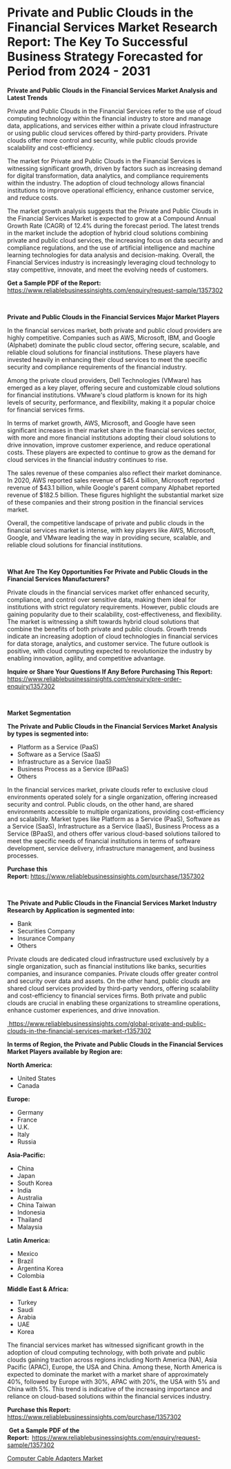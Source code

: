 <p><h1>Private and Public Clouds in the Financial Services Market Research Report: The Key To Successful Business Strategy Forecasted for Period from 2024 - 2031</h1></p><p><strong>Private and Public Clouds in the Financial Services Market Analysis and Latest Trends</strong></p>
<p><p>Private and Public Clouds in the Financial Services refer to the use of cloud computing technology within the financial industry to store and manage data, applications, and services either within a private cloud infrastructure or using public cloud services offered by third-party providers. Private clouds offer more control and security, while public clouds provide scalability and cost-efficiency.</p><p>The market for Private and Public Clouds in the Financial Services is witnessing significant growth, driven by factors such as increasing demand for digital transformation, data analytics, and compliance requirements within the industry. The adoption of cloud technology allows financial institutions to improve operational efficiency, enhance customer service, and reduce costs.</p><p>The market growth analysis suggests that the Private and Public Clouds in the Financial Services Market is expected to grow at a Compound Annual Growth Rate (CAGR) of 12.4% during the forecast period. The latest trends in the market include the adoption of hybrid cloud solutions combining private and public cloud services, the increasing focus on data security and compliance regulations, and the use of artificial intelligence and machine learning technologies for data analysis and decision-making. Overall, the Financial Services industry is increasingly leveraging cloud technology to stay competitive, innovate, and meet the evolving needs of customers.</p></p>
<p><strong>Get a Sample PDF of the Report:&nbsp;</strong> <a href="https://www.reliablebusinessinsights.com/enquiry/request-sample/1357302">https://www.reliablebusinessinsights.com/enquiry/request-sample/1357302</a></p>
<p>&nbsp;</p>
<p><strong>Private and Public Clouds in the Financial Services Major Market Players</strong></p>
<p><p>In the financial services market, both private and public cloud providers are highly competitive. Companies such as AWS, Microsoft, IBM, and Google (Alphabet) dominate the public cloud sector, offering secure, scalable, and reliable cloud solutions for financial institutions. These players have invested heavily in enhancing their cloud services to meet the specific security and compliance requirements of the financial industry.</p><p>Among the private cloud providers, Dell Technologies (VMware) has emerged as a key player, offering secure and customizable cloud solutions for financial institutions. VMware's cloud platform is known for its high levels of security, performance, and flexibility, making it a popular choice for financial services firms.</p><p>In terms of market growth, AWS, Microsoft, and Google have seen significant increases in their market share in the financial services sector, with more and more financial institutions adopting their cloud solutions to drive innovation, improve customer experience, and reduce operational costs. These players are expected to continue to grow as the demand for cloud services in the financial industry continues to rise.</p><p>The sales revenue of these companies also reflect their market dominance. In 2020, AWS reported sales revenue of $45.4 billion, Microsoft reported revenue of $43.1 billion, while Google's parent company Alphabet reported revenue of $182.5 billion. These figures highlight the substantial market size of these companies and their strong position in the financial services market.</p><p>Overall, the competitive landscape of private and public clouds in the financial services market is intense, with key players like AWS, Microsoft, Google, and VMware leading the way in providing secure, scalable, and reliable cloud solutions for financial institutions.</p></p>
<p>&nbsp;</p>
<p><strong>What Are The Key Opportunities For Private and Public Clouds in the Financial Services Manufacturers?</strong></p>
<p><p>Private clouds in the financial services market offer enhanced security, compliance, and control over sensitive data, making them ideal for institutions with strict regulatory requirements. However, public clouds are gaining popularity due to their scalability, cost-effectiveness, and flexibility. The market is witnessing a shift towards hybrid cloud solutions that combine the benefits of both private and public clouds. Growth trends indicate an increasing adoption of cloud technologies in financial services for data storage, analytics, and customer service. The future outlook is positive, with cloud computing expected to revolutionize the industry by enabling innovation, agility, and competitive advantage.</p></p>
<p><strong>Inquire or Share Your Questions If Any Before Purchasing This Report:</strong> <a href="https://www.reliablebusinessinsights.com/enquiry/pre-order-enquiry/1357302">https://www.reliablebusinessinsights.com/enquiry/pre-order-enquiry/1357302</a></p>
<p>&nbsp;</p>
<p><strong>Market Segmentation</strong></p>
<p><strong>The Private and Public Clouds in the Financial Services Market Analysis by types is segmented into:</strong></p>
<p><ul><li>Platform as a Service (PaaS)</li><li>Software as a Service (SaaS)</li><li>Infrastructure as a Service (IaaS)</li><li>Business Process as a Service (BPaaS)</li><li>Others</li></ul></p>
<p><p>In the financial services market, private clouds refer to exclusive cloud environments operated solely for a single organization, offering increased security and control. Public clouds, on the other hand, are shared environments accessible to multiple organizations, providing cost-efficiency and scalability. Market types like Platform as a Service (PaaS), Software as a Service (SaaS), Infrastructure as a Service (IaaS), Business Process as a Service (BPaaS), and others offer various cloud-based solutions tailored to meet the specific needs of financial institutions in terms of software development, service delivery, infrastructure management, and business processes.</p></p>
<p><strong>Purchase this Report:&nbsp;</strong><a href="https://www.reliablebusinessinsights.com/purchase/1357302">https://www.reliablebusinessinsights.com/purchase/1357302</a></p>
<p>&nbsp;</p>
<p><strong>The Private and Public Clouds in the Financial Services Market Industry Research by Application is segmented into:</strong></p>
<p><ul><li>Bank</li><li>Securities Company</li><li>Insurance Company</li><li>Others</li></ul></p>
<p><p>Private clouds are dedicated cloud infrastructure used exclusively by a single organization, such as financial institutions like banks, securities companies, and insurance companies. Private clouds offer greater control and security over data and assets. On the other hand, public clouds are shared cloud services provided by third-party vendors, offering scalability and cost-efficiency to financial services firms. Both private and public clouds are crucial in enabling these organizations to streamline operations, enhance customer experiences, and drive innovation.</p></p>
<p><a href="https://www.reliablebusinessinsights.com/global-private-and-public-clouds-in-the-financial-services-market-r1357302">&nbsp;https://www.reliablebusinessinsights.com/global-private-and-public-clouds-in-the-financial-services-market-r1357302</a></p>
<p><strong>In terms of Region, the Private and Public Clouds in the Financial Services Market Players available by Region are:</strong></p>
<p>
    <p> <strong> North America: </strong>
        <ul>
            <li>United States</li>
            <li>Canada</li>
        </ul>
        </p> 
    <p> <strong> Europe: </strong>
        <ul>
            <li>Germany</li>
            <li>France</li>
            <li>U.K.</li>
            <li>Italy</li>
            <li>Russia</li>
        </ul>
        </p> 
    <p> <strong> Asia-Pacific: </strong>
        <ul>
            <li>China</li>
            <li>Japan</li>
            <li>South Korea</li>
            <li>India</li>
            <li>Australia</li>
            <li>China Taiwan</li>
            <li>Indonesia</li>
            <li>Thailand</li>
            <li>Malaysia</li>
        </ul>
        </p> 
    <p> <strong> Latin America: </strong>
        <ul>
            <li>Mexico</li>
            <li>Brazil</li>
            <li>Argentina Korea</li>
            <li>Colombia</li>
        </ul>
        </p> 
    <p> <strong> Middle East & Africa: </strong>
        <ul>
            <li>Turkey</li>
            <li>Saudi</li>
            <li>Arabia</li>
            <li>UAE</li>
            <li>Korea</li>
        </ul>
    </p>
    </p>
<p><p>The financial services market has witnessed significant growth in the adoption of cloud computing technology, with both private and public clouds gaining traction across regions including North America (NA), Asia Pacific (APAC), Europe, the USA and China. Among these, North America is expected to dominate the market with a market share of approximately 40%, followed by Europe with 30%, APAC with 20%, the USA with 5% and China with 5%. This trend is indicative of the increasing importance and reliance on cloud-based solutions within the financial services industry.</p></p>
<p><strong>Purchase this Report: </strong><a href="https://www.reliablebusinessinsights.com/purchase/1357302">https://www.reliablebusinessinsights.com/purchase/1357302</a></p>
<p>&nbsp;<strong>Get a Sample PDF of the Report:&nbsp;&nbsp;</strong><a href="https://www.reliablebusinessinsights.com/enquiry/request-sample/1357302">https://www.reliablebusinessinsights.com/enquiry/request-sample/1357302</a></p>
<p><strong></strong></p>
<p><p><a href="https://view.publitas.com/reportprime-1/strategic-insights-into-global-computer-cable-adapters-market-trends-2024-2031-covered-in-170-pages/">Computer Cable Adapters Market</a></p></p>